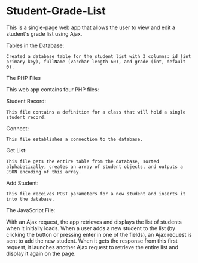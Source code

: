 # Student-Grade-List

This is a single-page web app that allows the user to view and edit a student's grade list using Ajax.

Tables in the Database:

    Created a database table for the student list with 3 columns: id (int primary key), fullName (varchar length 60), and grade (int, default 0).
    
The PHP Files

This web app contains four PHP files:

Student Record:

    This file contains a definition for a class that will hold a single student record.
    
Connect:

    This file establishes a connection to the database.
    
Get List:

    This file gets the entire table from the database, sorted alphabetically, creates an array of student objects, and outputs a JSON encoding of this array.
    
Add Student:

    This file receives POST parameters for a new student and inserts it into the database.
    
The JavaScript File:

With an Ajax request, the app retrieves and displays the list of students when it initially loads.
When a user adds a new student to the list (by clicking the button or pressing enter in one of the fields), an Ajax request is sent to add the new student.
When it gets the response from this first request, it launches another Ajax request to retrieve the entire list and display it again on the page.


    
